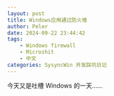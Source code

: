 ```yaml
---
layout: post
title: Windows应用通过防火墙
author: Peler
date: 2024-09-22 23:44:42
tags:
    - Windows firewall
    - Microshit
    - 中文
categories: SysyncWin 开发踩坑日记
---
```


今天又是吐槽 Windows 的一天……